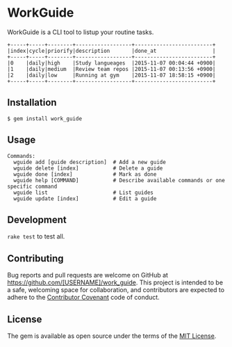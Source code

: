 # WorkGuide

WorkGuide is a CLI tool to listup your routine tasks.

```
+-----+-----+--------+------------------+-------------------------+
|index|cycle|priorify|description       |done_at                  |
+-----+-----+--------+------------------+-------------------------+
|0    |daily|high    |Study langueages  |2015-11-07 00:04:44 +0900|
|1    |daily|medium  |Review team repos |2015-11-07 00:13:56 +0900|
|2    |daily|low     |Running at gym    |2015-11-07 18:58:15 +0900|
+-----+-----+--------+------------------+-------------------------+
```

## Installation

    $ gem install work_guide

## Usage

```
Commands:
  wguide add [guide description]  # Add a new guide
  wguide delete [index]           # Delete a guide
  wguide done [index]             # Mark as done
  wguide help [COMMAND]           # Describe available commands or one specific command
  wguide list                     # List guides
  wguide update [index]           # Edit a guide
```

## Development

`rake test` to test all.

## Contributing

Bug reports and pull requests are welcome on GitHub at https://github.com/[USERNAME]/work_guide. This project is intended to be a safe, welcoming space for collaboration, and contributors are expected to adhere to the [Contributor Covenant](contributor-covenant.org) code of conduct.


## License

The gem is available as open source under the terms of the [MIT License](http://opensource.org/licenses/MIT).
